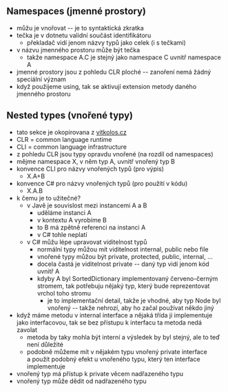 ## Namespaces (jmenné prostory)

- můžu je vnořovat -- je to syntaktická zkratka
- tečka je v dotnetu validní součást identifikátoru
  - překladač vidí jenom názvy typů jako celek (i s tečkami)
- v názvu jmenného prostoru může být tečka
  - takže namespace A.C je stejný jako namespace C uvnitř
    namespace A
- jmenné prostory jsou z pohledu CLR ploché -- zanoření nemá žádný
  speciální význam
- když použijeme using, tak se aktivují extension metody daného
  jmenného prostoru

## Nested types (vnořené typy)

- tato sekce je okopirovana z [vitkolos.cz](https://www.vitkolos.cz/node/view/notes-ipp/main/semestr4/pokrocile-programovani-c-sharp/prednaska.md)
- CLR = common language runtime
- CLI = common language infrastructure
- z pohledu CLR jsou typy opravdu vnořené (na rozdíl od
  namespaces)
- mějme namespace X, v něm typ A, uvnitř vnořený typ B
- konvence CLI pro názvy vnořených typů (pro výpis)
  - X.A+B
- konvence C# pro názvy vnořených typů (pro použití v kódu)
  - X.A.B
- k čemu je to užitečné?
  - v Javě je souvislost mezi instancemi A a B
    - uděláme instanci A
    - v kontextu A vyrobíme B
    - to B má zpětně referenci na instanci A
    - v C# tohle neplatí
  - v C# můžu lépe upravovat viditelnost typů
    - normální typy můžou mít viditelnost internal, public
      nebo file
    - vnořené typy můžou být private, protected, public,
      internal, ...
    - docela častá je viditelnost private -- daný typ vidí
      jenom kód uvnitř A
    - kdyby A byl SortedDictionary implementovaný
      červeno-černým stromem, tak potřebuju nějaký typ, který
      bude reprezentovat vrchol toho stromu
      - je to implementační detail, takže je vhodné, aby typ
        Node byl vnořený -- takže nehrozí, aby ho začal
        používat někdo jiný
- když máme metodu v internal interface a nějaká třída ji
  implementuje jako interfacovou, tak se bez přístupu k interfacu
  ta metoda nedá zavolat
  - metoda by taky mohla být interní a výsledek by byl stejný,
    ale to teď není důležité
  - podobně můžeme mít v nějakém typu vnořený private interface
    a použít podobný efekt u vnořeného typu, který ten interface
    implementuje
- vnořený typ má přístup k private věcem nadřazeného typu
- vnořený typ může dědit od nadřazeného typu
